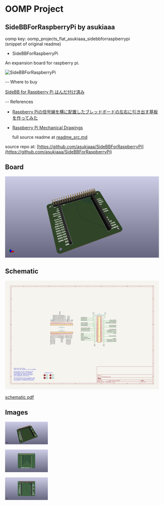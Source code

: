# OOMP Project  
## SideBBForRaspberryPi  by asukiaaa  
  
oomp key: oomp_projects_flat_asukiaaa_sidebbforraspberrypi  
(snippet of original readme)  
  
- SideBBForRaspberryPi  
  
An expansion board for raspberry pi.  
  
![SideBBForRaspberryPi](./docs/SideBBForRaspberryPi.jpg)  
  
-- Where to buy  
  
[SideBB for Raspberry Pi はんだ付け済み](https://www.switch-science.com/products/6847)  
  
-- References  
  
- [Raspberry Piの信号線を横に配置したブレッドボードの左右に引き出す基板を作ってみた](https://asukiaaa.blogspot.com/2020/10/sidebb-for-raspberry-pi.html)  
- [Raspberry Pi Mechanical Drawings](https://www.raspberrypi.org/documentation/hardware/raspberrypi/mechanical/README.md)  
  
  full source readme at [readme_src.md](readme_src.md)  
  
source repo at: [https://github.com/asukiaaa/SideBBForRaspberryPi](https://github.com/asukiaaa/SideBBForRaspberryPi)  
## Board  
  
[![working_3d.png](working_3d_600.png)](working_3d.png)  
## Schematic  
  
[![working_schematic.png](working_schematic_600.png)](working_schematic.png)  
  
[schematic pdf](working_schematic.pdf)  
## Images  
  
[![working_3d.png](working_3d_140.png)](working_3d.png)  
  
[![working_3d_back.png](working_3d_back_140.png)](working_3d_back.png)  
  
[![working_3d_front.png](working_3d_front_140.png)](working_3d_front.png)  
